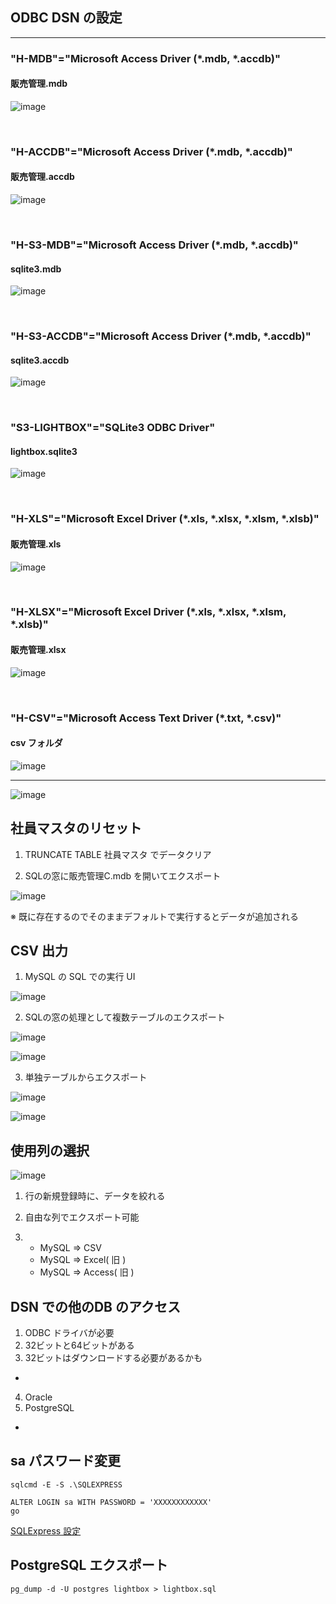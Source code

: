 ## ODBC DSN の設定

<hr>

### "H-MDB"="Microsoft Access Driver (*.mdb, *.accdb)"
#### 販売管理.mdb
![image](https://user-images.githubusercontent.com/1501327/143729055-9dd4089f-bb09-4ba5-9887-d2330c028b1c.png)

<br>

### "H-ACCDB"="Microsoft Access Driver (*.mdb, *.accdb)"
#### 販売管理.accdb
![image](https://user-images.githubusercontent.com/1501327/143729063-3146eca0-8de5-4caa-8f0f-af64e55318a5.png)

<br>

### "H-S3-MDB"="Microsoft Access Driver (*.mdb, *.accdb)"
#### sqlite3.mdb
![image](https://user-images.githubusercontent.com/1501327/143729074-43664298-b0c3-467b-bb8b-89ea63e9d10f.png)

<br>

### "H-S3-ACCDB"="Microsoft Access Driver (*.mdb, *.accdb)"
#### sqlite3.accdb
![image](https://user-images.githubusercontent.com/1501327/143729102-6197f5c6-66b7-470b-9745-e166a7718a1d.png)

<br>

### "S3-LIGHTBOX"="SQLite3 ODBC Driver"
#### lightbox.sqlite3
![image](https://user-images.githubusercontent.com/1501327/143729112-96c59029-c430-44ec-9fae-f4ed1adae491.png)

<br>

### "H-XLS"="Microsoft Excel Driver (*.xls, *.xlsx, *.xlsm, *.xlsb)"
#### 販売管理.xls
![image](https://user-images.githubusercontent.com/1501327/143678677-6f2d536c-b4ac-445b-a7a4-8837bd31618b.png)

<br>

### "H-XLSX"="Microsoft Excel Driver (*.xls, *.xlsx, *.xlsm, *.xlsb)"
#### 販売管理.xlsx
![image](https://user-images.githubusercontent.com/1501327/143678811-07903abf-f945-49e3-b1eb-5fdf00f00b00.png)

<br>

### "H-CSV"="Microsoft Access Text Driver (*.txt, *.csv)"
#### csv フォルダ
![image](https://user-images.githubusercontent.com/1501327/143729156-49171bf5-280f-411c-9081-83fc199ca71c.png)

<hr>

![image](https://user-images.githubusercontent.com/1501327/142143780-91c9bf8d-1086-446a-b72f-3788f8465aea.png)



## 社員マスタのリセット

1. TRUNCATE TABLE 社員マスタ でデータクリア 

2. SQLの窓に販売管理C.mdb を開いてエクスポート

![image](https://user-images.githubusercontent.com/1501327/138387502-19d0bc7a-3884-43fb-a633-d67a51944aab.png)

※ 既に存在するのでそのままデフォルトで実行するとデータが追加される


## CSV 出力

1. MySQL の SQL での実行 UI

![image](https://user-images.githubusercontent.com/1501327/138387988-0cb9f291-f2a0-4328-9876-033346d2299c.png)

2. SQLの窓の処理として複数テーブルのエクスポート

![image](https://user-images.githubusercontent.com/1501327/138388199-b8392a3e-e7e1-44d9-8ea2-5154e84edf10.png)

![image](https://user-images.githubusercontent.com/1501327/138388301-6975b7e8-95cd-4efb-83f5-70c9f0cf816b.png)

3. 単独テーブルからエクスポート

![image](https://user-images.githubusercontent.com/1501327/138388487-575ea0a7-9b03-4885-90c1-3fef819e38af.png)

![image](https://user-images.githubusercontent.com/1501327/138388659-9c9dde2e-374f-4af6-a57a-ce80996ec496.png)

## 使用列の選択

![image](https://user-images.githubusercontent.com/1501327/138394907-aedc1826-0393-40bc-9e7c-8c23460e81e1.png)

1. 行の新規登録時に、データを絞れる

2. 自由な列でエクスポート可能

3. - MySQL => CSV
   - MySQL => Excel( 旧 )
   - MySQL => Access( 旧 )

## DSN での他のDB のアクセス

1. ODBC ドライバが必要
2. 32ビットと64ビットがある
3. 32ビットはダウンロードする必要があるかも
-
4. Oracle
5. PostgreSQL
-

## sa パスワード変更
```
sqlcmd -E -S .\SQLEXPRESS
```

```
ALTER LOGIN sa WITH PASSWORD = 'XXXXXXXXXXXX'
go
```

[SQLExpress 設定](https://winofsql.jp/matrix/ginpro/patio.cgi?mode=view&no=228)


## PostgreSQL エクスポート

```
pg_dump -d -U postgres lightbox > lightbox.sql
```
